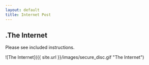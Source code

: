 ```yaml
---
layout: default
title: Internet Post
---
```


## .The Internet

Please see included instructions.

![The Internet]({{ site.url }}/images/secure_disc.gif "The Internet")
